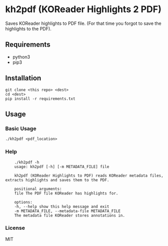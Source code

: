 # kh2pdf (KOReader Highlights 2 PDF)

Saves KOReader highlights to PDF file. (For that time you forgot to save the highlights to the PDF).

## Requirements

* python3
* pip3

## Installation

```
git clone <this repo> <dest>
cd <dest>
pip install -r requirements.txt
```

## Usage

### Basic Usage

`./kh2pdf <pdf_location>`

### Help

```
    ./kh2pdf -h
    usage: kh2pdf [-h] [-m METADATA_FILE] file

    kh2pdf (KOReader Highlights to PDF) reads KOReader metadata files, extracts highlights and saves them to the PDF.

    positional arguments:
    file The PDF file KOReader has highlights for.

    options:
    -h, --help show this help message and exit
    -m METADATA_FILE, --metadata-file METADATA_FILE
    The metadata file KOReader stores annotations in.
```

### License

MIT
